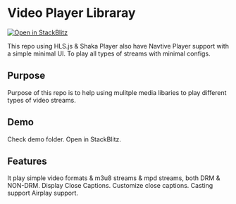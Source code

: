 # Video Player Libraray

[![Open in StackBlitz](https://developer.stackblitz.com/img/open_in_stackblitz.svg)](https://stackblitz.com/github/ahsanghalib/multi-player)

This repo using HLS.js & Shaka Player also have Navtive Player support with a simple minimal UI. To
play all types of streams with minimal configs.

## Purpose

Purpose of this repo is to help using mulitple media libaries to play different types of video
streams.

## Demo

Check demo folder. Open in StackBlitz.

## Features

It play simple video formats & m3u8 streams & mpd streams, both DRM & NON-DRM.
Display Close Captions.
Customize close captions.
Casting support
Airplay support.
